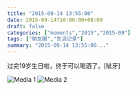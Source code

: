 ```yaml
---
title: "2015-09-14 13:55:00"
date: 2015-09-14T10:00:00+08:00
draft: false
categories: ["moments","2015","2015-09"]
tags: ["朋友圈","生活记录"]
summary: "2015-09-14 13:55:00..."
---
```


过完19岁生日啦，终于可以喝酒了。[呲牙]

![Media 1](/Moments/photos/2015-09-14/201509141355000.jpg)
![Media 2](/Moments/photos/2015-09-14/201509141355001.jpg)

